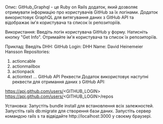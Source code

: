 Опис:
GitHub_Graphql - це Ruby on Rails додаток, який дозволяє отримувати інформацію про користувачів GitHub за їх логінами. Додаток використовує GraphQL для витягування даних з GitHub API та відображає ім'я користувача та список їх репозиторіїв.

Використання:
Введіть логін користувача GitHub у форму.
Натисніть кнопку "Get Info".
Отримайте ім'я користувача та список їх репозиторіїв.

Приклад:
Введіть DHH:
GitHub Login: DHH
Name: David Heinemeier Hansson
Repositories:
1. actioncable
2. actionmailbox
3. actionpack
4. actiontext
...
GitHub API Реквести
Додаток використовує наступні реквести для отримання даних з GitHub API:

https://api.github.com/users/<GITHUB_LOGIN>
https://api.github.com/users/<GITHUB_LOGIN>/repos

Установка:
Запустіть bundle install для встановлення всіх залежностей.
Запустіть rails db:migrate для створення бази даних.
Запустіть сервер командою rails s та відвідайте http://localhost:3000 у своєму браузері.
